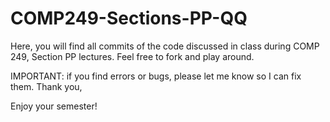 # COMP249-Sections-PP-QQ
Here, you will find all commits of the code discussed in class during COMP 249, Section PP lectures. Feel free to fork and play around.

IMPORTANT: if you find errors or bugs, please let me know so I can fix them. Thank you,

Enjoy your semester!
